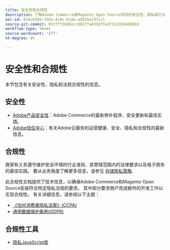 ```yaml
---
title: 安全性和合规性
description: 了解Adobe Commerce或Magento Open Source项目的安全性、隐私和行业合规性资源。
exl-id: 8c8cb369-33da-4c4c-bcab-a95d5ec97cc1
source-git-commit: 95ffff39d82cc9027fa633dffedf15193040802d
workflow-type: tm+mt
source-wordcount: '177'
ht-degree: 0%

---
```


# 安全性和合规性

本节包含有关安全性、隐私和法规合规性的信息。

## 安全性

- [Adobe产品安全性](https://helpx.adobe.com/security.html)：Adobe Commerce的最新修补程序、安全更新和最佳实践。
- [Adobe信任中心](https://www.adobe.com/trust.html)：有关Adobe云服务的运营健康、安全、隐私和合规性的最新信息。

## 合规性

商家有义务遵守维护安全环境的行业准则、其管辖范围内的法律要求以及电子商务的最佳实践。 要从业务角度了解更多信息，请参见 [存储隐私策略](https://experienceleague.adobe.com/docs/commerce-admin/start/compliance/privacy/privacy-policy.html).

此合规性文档提供了技术信息，以确保Adobe Commerce和Magento Open Source安装符合特定隐私法规的要求。 其中部分要求商户完成额外的开发工作以实现合规性。 有关详细信息，请参阅以下主题：

- [《加州消费者隐私法案》(CCPA)](privacy/ccpa.md)
- [通用数据保护条例(GDPR)](privacy/gdpr.md)

## 合规性工具

- [隐私JavaScript库](privacy/javascript-library.md)
